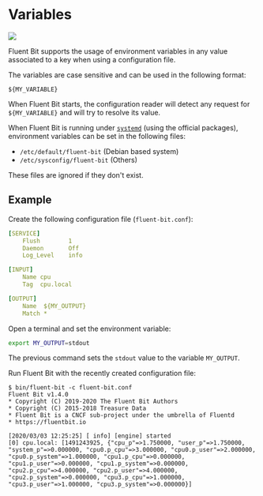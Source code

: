 # Variables

<img referrerpolicy="no-referrer-when-downgrade" src="https://static.scarf.sh/a.png?x-pxid=1731c7b5-34c6-424f-bfc6-88c2aa71e81f" />

Fluent Bit supports the usage of environment variables in any value associated to a key when using a configuration file.

The variables are case sensitive and can be used in the following format:

```text
${MY_VARIABLE}
```

When Fluent Bit starts, the configuration reader will detect any request for `${MY_VARIABLE}` and will try to resolve its value.

When Fluent Bit is running under [`systemd`](https://systemd.io/) (using the official packages), environment variables can be set in the following files:

- `/etc/default/fluent-bit` (Debian based system)
- `/etc/sysconfig/fluent-bit` (Others)

These files are ignored if they don't exist.

## Example

Create the following configuration file \(`fluent-bit.conf`\):

```yaml
[SERVICE]
    Flush        1
    Daemon       Off
    Log_Level    info

[INPUT]
    Name cpu
    Tag  cpu.local

[OUTPUT]
    Name  ${MY_OUTPUT}
    Match *
```

Open a terminal and set the environment variable:

```bash
export MY_OUTPUT=stdout
```

The previous command sets the `stdout` value to the variable `MY_OUTPUT`.

Run Fluent Bit with the recently created configuration file:

```text
$ bin/fluent-bit -c fluent-bit.conf
Fluent Bit v1.4.0
* Copyright (C) 2019-2020 The Fluent Bit Authors
* Copyright (C) 2015-2018 Treasure Data
* Fluent Bit is a CNCF sub-project under the umbrella of Fluentd
* https://fluentbit.io

[2020/03/03 12:25:25] [ info] [engine] started
[0] cpu.local: [1491243925, {"cpu_p"=>1.750000, "user_p"=>1.750000, "system_p"=>0.000000, "cpu0.p_cpu"=>3.000000, "cpu0.p_user"=>2.000000, "cpu0.p_system"=>1.000000, "cpu1.p_cpu"=>0.000000, "cpu1.p_user"=>0.000000, "cpu1.p_system"=>0.000000, "cpu2.p_cpu"=>4.000000, "cpu2.p_user"=>4.000000, "cpu2.p_system"=>0.000000, "cpu3.p_cpu"=>1.000000, "cpu3.p_user"=>1.000000, "cpu3.p_system"=>0.000000}]
```
